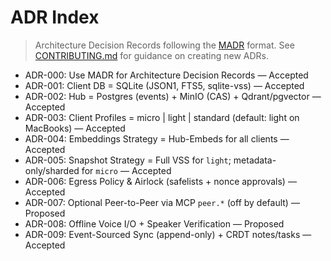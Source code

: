 # ADR Index

> Architecture Decision Records following the [MADR](https://adr.github.io/madr/) format.
> See [CONTRIBUTING.md](CONTRIBUTING.md) for guidance on creating new ADRs.

- ADR-000: Use MADR for Architecture Decision Records — Accepted
- ADR-001: Client DB = SQLite (JSON1, FTS5, sqlite-vss) — Accepted
- ADR-002: Hub = Postgres (events) + MinIO (CAS) + Qdrant/pgvector — Accepted
- ADR-003: Client Profiles = micro | light | standard (default: light on MacBooks) — Accepted
- ADR-004: Embeddings Strategy = Hub-Embeds for all clients — Accepted
- ADR-005: Snapshot Strategy = Full VSS for `light`; metadata-only/sharded for `micro` — Accepted
- ADR-006: Egress Policy & Airlock (safelists + nonce approvals) — Accepted
- ADR-007: Optional Peer-to-Peer via MCP `peer.*` (off by default) — Proposed
- ADR-008: Offline Voice I/O + Speaker Verification — Proposed
- ADR-009: Event-Sourced Sync (append-only) + CRDT notes/tasks — Accepted
